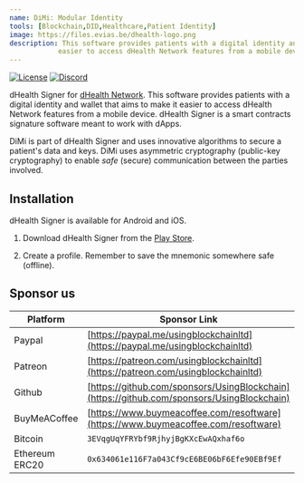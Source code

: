 ```yaml
---
name: DiMi: Modular Identity
tools: [Blockchain,DID,Healthcare,Patient Identity]
image: https://files.evias.be/dhealth-logo.png
description: This software provides patients with a digital identity and wallet that aims to make it
            easier to access dHealth Network features from a mobile device. DiMi is included as part of the dHealth Signer software.
---
```


[![License](https://img.shields.io/badge/License-LGPL%203.0%20only-blue.svg)][license]
[![Discord](https://img.shields.io/badge/chat-on%20discord-green.svg)][discord]

dHealth Signer for [dHealth Network][parent-url]. This software provides patients
with a digital identity and wallet that aims to make it easier to access dHealth
Network features from a mobile device. dHealth Signer is a smart contracts signature
software meant to work with dApps.

DiMi is part of dHealth Signer and uses innovative algorithms to secure a patient's
data and keys. DiMi uses asymmetric cryptography (public-key cryptography) to enable
*safe* (secure) communication between the parties involved.

## Installation

dHealth Signer is available for Android and iOS.

1. Download dHealth Signer from the [Play Store](https://play.google.com/store/apps/details?id=com.dhealth.wallet).

2. Create a profile. Remember to save the mnemonic somewhere safe (offline).

## Sponsor us

| Platform | Sponsor Link |
| --- | --- |
| Paypal | [https://paypal.me/usingblockchainltd](https://paypal.me/usingblockchainltd) |
| Patreon | [https://patreon.com/usingblockchainltd](https://patreon.com/usingblockchainltd) |
| Github | [https://github.com/sponsors/UsingBlockchain](https://github.com/sponsors/UsingBlockchain) |
| BuyMeACoffee | [https://www.buymeacoffee.com/resoftware](https://www.buymeacoffee.com/resoftware) |
| Bitcoin | `3EVqgUqYFRYbf9RjhyjBgKXcEwAQxhaf6o` |
| Ethereum ERC20 | `0x634061e116F7a043Cf9cE6BE06bF6Efe90EBf9Ef` |


[parent-url]: https://dhealth.com
[license]: https://opensource.org/licenses/LGPL-3.0
[discord]: https://discord.gg/P57WHbmZjk
